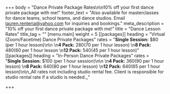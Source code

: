 +++
body = "Dance Private Package Rates\n\n10% off your first dance private package with me!"
footer_text = "Also available for masterclasses for dance teams, school teams, and dance studios. Email lauren.renteria@yahoo.com for inquiries and bookings."
meta_description = "10% off your first dance private package with me!"
title = "Dance Lesson Rates"
title_tag = ""
[menu.main]
weight = 5
[[packages]]
heading = "Virtual (Zoom/Facetime) Dance Private Packages"
rates = "**Single Session:** $80 (per 1 hour lesson)\n\n  \n**4 Pack:** $280 ($70 per 1 hour lesson)  \n**8 Pack:** $480 ($60 per 1 hour lesson  \n**12 Pack:** $540 ($45 per 1 hour lesson)"
[[packages]]
heading = "In-Person Dance Private Packages"
rates = "**Single Session:** $100 (per 1 hour session)\n\n  \n**4 Pack:** $360 ($90 per 1 hour lesson)  \n**8 Pack:** $640 ($80 per 1 hour lesson)  \n**12 Pack:** $640 ($65 per 1 hour lesson)\n\n_All rates not including studio rental fee. Client is responsible for studio rental rate if a studio is needed._"

+++
